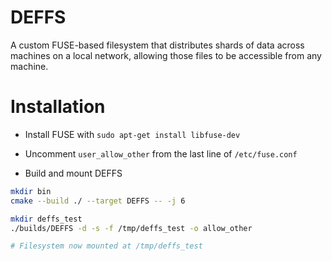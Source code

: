 # DEFFS
A custom FUSE-based filesystem that distributes shards of data across machines
on a local network, allowing those files to be accessible from any machine.

# Installation
- Install FUSE with `sudo apt-get install libfuse-dev`

- Uncomment `user_allow_other` from the last line of `/etc/fuse.conf`

- Build and mount DEFFS

```bash
mkdir bin
cmake --build ./ --target DEFFS -- -j 6

mkdir deffs_test
./builds/DEFFS -d -s -f /tmp/deffs_test -o allow_other

# Filesystem now mounted at /tmp/deffs_test
```
